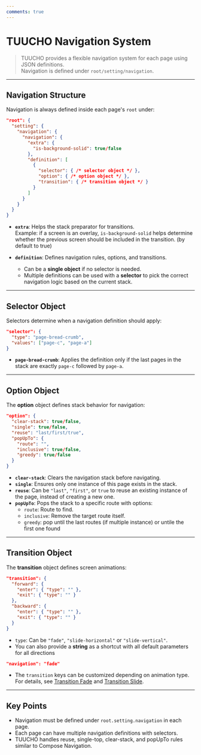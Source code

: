 ```yaml
---
comments: true
---
```


# TUUCHO Navigation System

> TUUCHO provides a flexible navigation system for each page using JSON definitions.  
> Navigation is defined under `root/setting/navigation`.

---

## Navigation Structure

Navigation is always defined inside each page's `root` under:

```json
"root": {
  "setting": {
    "navigation": {
      "navigation": {
        "extra": {
          "is-background-solid": true/false
        },
        "definition": [
          {
            "selector": { /* selector object */ },
            "option": { /* option object */ },
            "transition": { /* transition object */ }
          }
        ]
      }
    }
  }
}
```

- **`extra`**: Helps the stack preparator for transitions.  
  Example: if a screen is an overlay, `is-background-solid` helps determine whether the previous screen should be included in the transition. (by default to true)

- **`definition`**: Defines navigation rules, options, and transitions.
    - Can be a **single object** if no selector is needed.
    - Multiple definitions can be used with a **selector** to pick the correct navigation logic based on the current stack.

---

## Selector Object

Selectors determine when a navigation definition should apply:

```json
"selector": {
  "type": "page-bread-crumb",
  "values": ["page-c", "page-a"]
}
```

- **`page-bread-crumb`**: Applies the definition only if the last pages in the stack are exactly `page-c` followed by `page-a`.

---

## Option Object

The **option** object defines stack behavior for navigation:

```json
"option": { 
  "clear-stack": true/false,
  "single": true/false,
  "reuse": "last/first/true",
  "popUpTo": {
    "route": "",
    "inclusive": true/false,
    "greedy": true/false
  }
}
```

- **`clear-stack`**: Clears the navigation stack before navigating.
- **`single`**: Ensures only one instance of this page exists in the stack.
- **`reuse`**: Can be `"last"`, `"first"`, or `true` to reuse an existing instance of the page, instead of creating a new one.
- **`popUpTo`**: Pops the stack to a specific route with options:
  - `route`: Route to find.
  - `inclusive`: Remove the target route itself.
  - `greedy`: pop until the last routes (if multiple instance) or untile the first one found

---

## Transition Object

The **transition** object defines screen animations:

```json
"transition": {
  "forward": {
    "enter": { "type": "" },
    "exit": { "type": "" }
  },
  "backward": {
    "enter": { "type": "" },
    "exit": { "type": "" }
  }
}
```

- `type`: Can be `"fade"`, `"slide-horizontal"` or `"slide-vertical"`.
- You can also provide a **string** as a shortcut with all default parameters for all directions

```json
"navigation": "fade"
```

- The `transition` keys can be customized depending on animation type. For details, see [Transition Fade](transition-fade.md) and [Transition Slide](transition-slide.md).

---

## Key Points

- Navigation must be defined under `root.setting.navigation` in each page.
- Each page can have multiple navigation definitions with selectors.
- TUUCHO handles reuse, single-top, clear-stack, and popUpTo rules similar to Compose Navigation.
